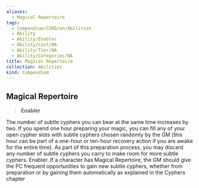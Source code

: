 ```yaml
---
aliases:
  - Magical Repertoire
tags:
  - Compendium/CSRD/en/Abilities
  - Ability
  - Ability/Enabler
  - Ability/Cost/NA
  - Ability/Tier/NA
  - Ability/Categories/NA
title: Magical Repertoire
collection: Abilities
kind: Compendium
---
```

## Magical Repertoire  
>**Enabler**
  
The number of subtle cyphers you can bear at the same time increases by two. If you spend one hour preparing your magic, you can fill any of your open cypher slots with subtle cyphers chosen randomly by the GM (this hour can be part of a one-hour or ten-hour recovery action if you are awake for the entire time). As part of this preparation process, you may discard any number of subtle cyphers you carry to make room for more subtle cyphers. Enabler.	If a character has Magical Repertoire, the GM should give the PC frequent opportunities to gain new subtle cyphers, whether from preparation or by gaining them automatically as explained in the Cyphers chapter